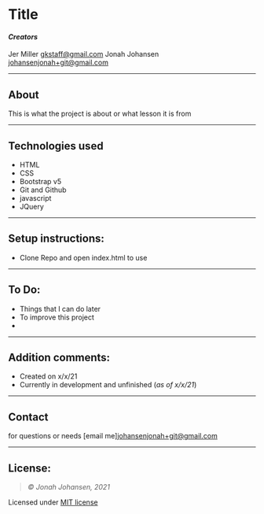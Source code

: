 # Title


#### *Creators*
Jer Miller <gkstaff@gmail.com>
Jonah Johansen <johansenjonah+git@gmail.com>

* * *

## About
This is what the project is about or what lesson it is from
* * *

## Technologies used
* HTML
* CSS
* Bootstrap v5
* Git and Github
* javascript
* JQuery

* * *

## Setup instructions:  
* Clone Repo and open index.html to use

* * *
## To Do:
* Things that I can do later
* To improve this project
*

* * *
## Addition comments:
* Created on x/x/21  
* Currently in development and unfinished (*as of x/x/21*)

* * *
## Contact
for questions or needs [email me]<johansenjonah+git@gmail.com>
* * *

## License:
> *&copy; Jonah Johansen, 2021*
>
Licensed under [MIT license](https://mit-license.org/)

